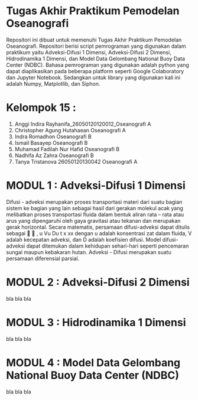 # Tugas Akhir Praktikum Pemodelan Oseanografi
Repositori ini dibuat untuk memenuhi Tugas Akhir Praktikum Pemodelan Oseanografi. Repositori berisi script pemrograman yang digunakan dalam praktikum yaitu Adveksi-Difusi 1 Dimensi, Adveksi-Difusi 2 Dimensi, Hidrodinamika 1 Dimensi, dan  Model Data Gelombang National Buoy Data Center (NDBC). Bahasa pemrograman yang digunakan adalah python yang dapat diaplikasikan pada beberapa platform seperti Google Colaboratory dan Jupyter Notebook. Sedangkan untuk library yang digunakan kali ini adalah Numpy, Matplotlib, dan Siphon.
# Kelompok 15 :
1. Anggi Indira Rayhanifa_26050120120012_Oseanografi A
2. Christopher Agung Hutahaean Oseanografi A
3. Indra Romadhon Oseanografi B
4. Ismail Basayep Oseanografi B
5. Muhamad Fadilah Nur Hafid Oseanografi B
6. Nadhifa Az Zahra Oseanografi B
7. Tanya Tristanova 26050120130042 Oseanografi A
# MODUL 1 : Adveksi-Difusi 1 Dimensi
Difusi  - adveksi merupakan proses transportasi materi dari suatu bagian sistem ke bagian yang lain sebagai hasil dari gerakan molekul acak yang melibatkan proses transportasi fluida dalam bentuk aliran rata – rata atau arus yang dipengaruhi oleh gaya gravitasi atau tekanan dan merupakan gerak horizontal. Secara matematis, persamaan difusi-adveksi dapat ditulis sebagai   , u Vu Du t x xx dengan u adalah konsentrasi zat dalam fluida, V adalah kecepatan adveksi, dan D adalah koefisien difusi. Model difusi-adveksi dapat ditemukan dalam kehidupan sehari-hari seperti pencemaran sungai maupun kebakaran hutan. Adveksi - Difusi merupakan suatu persamaan diferensial parsial.
# MODUL 2 : Adveksi-Difusi 2 Dimensi
bla bla bla
# MODUL 3 : Hidrodinamika 1 Dimensi
bla bla bla
# MODUL 4 : Model Data Gelombang National Buoy Data Center (NDBC)
bla bla bla

